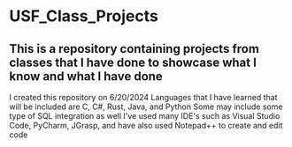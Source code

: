 # USF_Class_Projects
## This is a repository containing projects from classes that I have done to showcase what I know and what I have done
I created this repository on 6/20/2024
Languages that I have learned that will be included are C, C#, Rust, Java, and Python
Some may include some type of SQL integration as well
I've used many IDE's such as Visual Studio Code, PyCharm, JGrasp, and have also used Notepad++ to create and edit code
